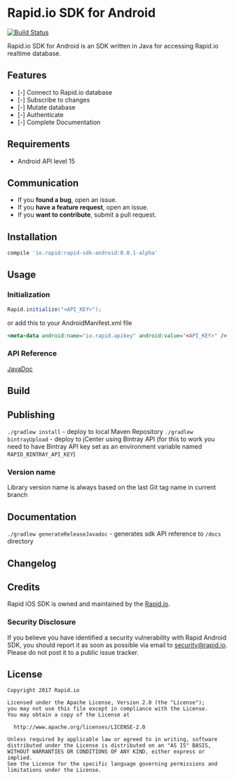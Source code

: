 # Rapid.io SDK for Android
[![Build Status](https://travis-ci.org/Rapid-SDK/android.svg?branch=master)](https://travis-ci.org/Rapid-SDK/android)

Rapid.io SDK for Android is an SDK written in Java for accessing Rapid.io realtime database.

## Features

- [-] Connect to Rapid.io database
- [-] Subscribe to changes
- [-] Mutate database
- [-] Authenticate
- [-] Complete Documentation

## Requirements

- Android API level 15

## Communication

- If you **found a bug**, open an issue.
- If you **have a feature request**, open an issue.
- If you **want to contribute**, submit a pull request.

## Installation

```groovy
compile 'io.rapid:rapid-sdk-android:0.0.1-alpha'
```

## Usage

### Initialization
```java
Rapid.initialize("<API_KEY>");
```
or add this to your AndroidManifest.xml file
```xml
<meta-data android:name="io.rapid.apikey" android:value="<API_KEY>" />
```

### API Reference
[JavaDoc](https://rapid-sdk.github.io/android/)

## Build
## Publishing
`./gradlew install` - deploy to local Maven Repository
`./gradlew bintrayUpload` - deploy to jCenter using Bintray API (for this to work you need to have Bintray API key set as an environment variable named `RAPID_BINTRAY_API_KEY`)

### Version name
Library version name is always based on the last Git tag name in current branch

## Documentation
`./gradlew generateReleaseJavadoc` - generates sdk API reference to `/docs` directory


## Changelog

## Credits

Rapid iOS SDK is owned and maintained by the [Rapid.io](http://www.rapid.io).

### Security Disclosure

If you believe you have identified a security vulnerability with Rapid Android SDK, you should report it as soon as possible via email to security@rapid.io. Please do not post it to a public issue tracker.

## License
    Copyright 2017 Rapid.io
    
    Licensed under the Apache License, Version 2.0 (the "License");
    you may not use this file except in compliance with the License.
    You may obtain a copy of the License at
    
      http://www.apache.org/licenses/LICENSE-2.0
    
    Unless required by applicable law or agreed to in writing, software
    distributed under the License is distributed on an "AS IS" BASIS,
    WITHOUT WARRANTIES OR CONDITIONS OF ANY KIND, either express or implied.
    See the License for the specific language governing permissions and
    limitations under the License.
